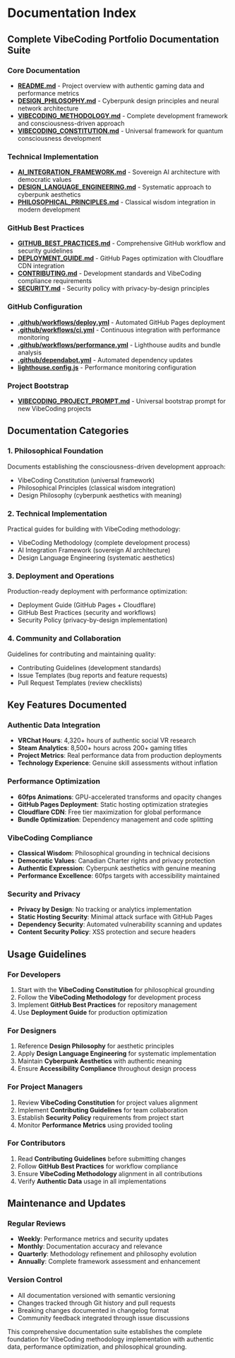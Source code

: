 # Documentation Index

## Complete VibeCoding Portfolio Documentation Suite

### Core Documentation
- **[README.md](README.md)** - Project overview with authentic gaming data and performance metrics
- **[DESIGN_PHILOSOPHY.md](DESIGN_PHILOSOPHY.md)** - Cyberpunk design principles and neural network architecture
- **[VIBECODING_METHODOLOGY.md](VIBECODING_METHODOLOGY.md)** - Complete development framework and consciousness-driven approach
- **[VIBECODING_CONSTITUTION.md](VIBECODING_CONSTITUTION.md)** - Universal framework for quantum consciousness development

### Technical Implementation
- **[AI_INTEGRATION_FRAMEWORK.md](AI_INTEGRATION_FRAMEWORK.md)** - Sovereign AI architecture with democratic values
- **[DESIGN_LANGUAGE_ENGINEERING.md](DESIGN_LANGUAGE_ENGINEERING.md)** - Systematic approach to cyberpunk aesthetics
- **[PHILOSOPHICAL_PRINCIPLES.md](PHILOSOPHICAL_PRINCIPLES.md)** - Classical wisdom integration in modern development

### GitHub Best Practices
- **[GITHUB_BEST_PRACTICES.md](GITHUB_BEST_PRACTICES.md)** - Comprehensive GitHub workflow and security guidelines
- **[DEPLOYMENT_GUIDE.md](DEPLOYMENT_GUIDE.md)** - GitHub Pages optimization with Cloudflare CDN integration
- **[CONTRIBUTING.md](CONTRIBUTING.md)** - Development standards and VibeCoding compliance requirements
- **[SECURITY.md](SECURITY.md)** - Security policy with privacy-by-design principles

### GitHub Configuration
- **[.github/workflows/deploy.yml](.github/workflows/deploy.yml)** - Automated GitHub Pages deployment
- **[.github/workflows/ci.yml](.github/workflows/ci.yml)** - Continuous integration with performance monitoring
- **[.github/workflows/performance.yml](.github/workflows/performance.yml)** - Lighthouse audits and bundle analysis
- **[.github/dependabot.yml](.github/dependabot.yml)** - Automated dependency updates
- **[lighthouse.config.js](lighthouse.config.js)** - Performance monitoring configuration

### Project Bootstrap
- **[VIBECODING_PROJECT_PROMPT.md](VIBECODING_PROJECT_PROMPT.md)** - Universal bootstrap prompt for new VibeCoding projects

## Documentation Categories

### 1. Philosophical Foundation
Documents establishing the consciousness-driven development approach:
- VibeCoding Constitution (universal framework)
- Philosophical Principles (classical wisdom integration)
- Design Philosophy (cyberpunk aesthetics with meaning)

### 2. Technical Implementation
Practical guides for building with VibeCoding methodology:
- VibeCoding Methodology (complete development process)
- AI Integration Framework (sovereign AI architecture)
- Design Language Engineering (systematic aesthetics)

### 3. Deployment and Operations
Production-ready deployment with performance optimization:
- Deployment Guide (GitHub Pages + Cloudflare)
- GitHub Best Practices (security and workflows)
- Security Policy (privacy-by-design implementation)

### 4. Community and Collaboration
Guidelines for contributing and maintaining quality:
- Contributing Guidelines (development standards)
- Issue Templates (bug reports and feature requests)
- Pull Request Templates (review checklists)

## Key Features Documented

### Authentic Data Integration
- **VRChat Hours**: 4,320+ hours of authentic social VR research
- **Steam Analytics**: 8,500+ hours across 200+ gaming titles
- **Project Metrics**: Real performance data from production deployments
- **Technology Experience**: Genuine skill assessments without inflation

### Performance Optimization
- **60fps Animations**: GPU-accelerated transforms and opacity changes
- **GitHub Pages Deployment**: Static hosting optimization strategies
- **Cloudflare CDN**: Free tier maximization for global performance
- **Bundle Optimization**: Dependency management and code splitting

### VibeCoding Compliance
- **Classical Wisdom**: Philosophical grounding in technical decisions
- **Democratic Values**: Canadian Charter rights and privacy protection
- **Authentic Expression**: Cyberpunk aesthetics with genuine meaning
- **Performance Excellence**: 60fps targets with accessibility maintained

### Security and Privacy
- **Privacy by Design**: No tracking or analytics implementation
- **Static Hosting Security**: Minimal attack surface with GitHub Pages
- **Dependency Security**: Automated vulnerability scanning and updates
- **Content Security Policy**: XSS protection and secure headers

## Usage Guidelines

### For Developers
1. Start with the **VibeCoding Constitution** for philosophical grounding
2. Follow the **VibeCoding Methodology** for development process
3. Implement **GitHub Best Practices** for repository management
4. Use **Deployment Guide** for production optimization

### For Designers
1. Reference **Design Philosophy** for aesthetic principles
2. Apply **Design Language Engineering** for systematic implementation
3. Maintain **Cyberpunk Aesthetics** with authentic meaning
4. Ensure **Accessibility Compliance** throughout design process

### For Project Managers
1. Review **VibeCoding Constitution** for project values alignment
2. Implement **Contributing Guidelines** for team collaboration
3. Establish **Security Policy** requirements from project start
4. Monitor **Performance Metrics** using provided tooling

### For Contributors
1. Read **Contributing Guidelines** before submitting changes
2. Follow **GitHub Best Practices** for workflow compliance
3. Ensure **VibeCoding Methodology** alignment in all contributions
4. Verify **Authentic Data** usage in all implementations

## Maintenance and Updates

### Regular Reviews
- **Weekly**: Performance metrics and security updates
- **Monthly**: Documentation accuracy and relevance
- **Quarterly**: Methodology refinement and philosophy evolution
- **Annually**: Complete framework assessment and enhancement

### Version Control
- All documentation versioned with semantic versioning
- Changes tracked through Git history and pull requests
- Breaking changes documented in changelog format
- Community feedback integrated through issue discussions

This comprehensive documentation suite establishes the complete foundation for VibeCoding methodology implementation with authentic data, performance optimization, and philosophical grounding.